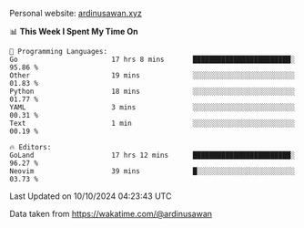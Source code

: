 Personal website: [ardinusawan.xyz](https://ardinusawan.xyz)

<!--START_SECTION:waka-->
📊 **This Week I Spent My Time On** 

```text
💬 Programming Languages: 
Go                       17 hrs 8 mins       ████████████████████████░   95.86 % 
Other                    19 mins             ░░░░░░░░░░░░░░░░░░░░░░░░░   01.83 % 
Python                   18 mins             ░░░░░░░░░░░░░░░░░░░░░░░░░   01.77 % 
YAML                     3 mins              ░░░░░░░░░░░░░░░░░░░░░░░░░   00.31 % 
Text                     1 min               ░░░░░░░░░░░░░░░░░░░░░░░░░   00.19 % 

🔥 Editors: 
GoLand                   17 hrs 12 mins      ████████████████████████░   96.27 % 
Neovim                   39 mins             █░░░░░░░░░░░░░░░░░░░░░░░░   03.73 % 
```


 Last Updated on 10/10/2024 04:23:43 UTC
<!--END_SECTION:waka-->
Data taken from https://wakatime.com/@ardinusawan
